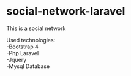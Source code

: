 # social-network-laravel

This is a social network

Used technologies:<br>
-Bootstrap 4 <br>
-Php Laravel <br>
-Jquery <br>
-Mysql Database
